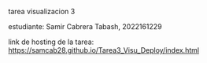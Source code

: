 tarea visualizacion 3

estudiante: Samir Cabrera Tabash, 2022161229

link de hosting de la tarea: https://samcab28.github.io/Tarea3_Visu_Deploy/index.html
